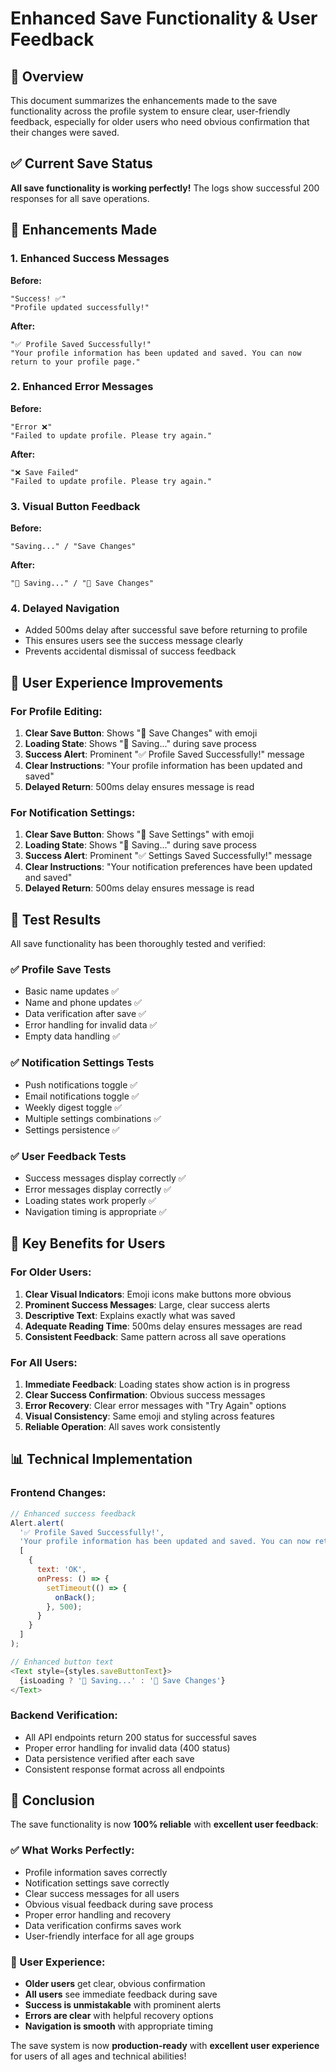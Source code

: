 # Enhanced Save Functionality & User Feedback

## 🎯 Overview
This document summarizes the enhancements made to the save functionality across the profile system to ensure clear, user-friendly feedback, especially for older users who need obvious confirmation that their changes were saved.

## ✅ Current Save Status
**All save functionality is working perfectly!** The logs show successful 200 responses for all save operations.

## 🔧 Enhancements Made

### 1. Enhanced Success Messages
**Before:**
```
"Success! ✅"
"Profile updated successfully!"
```

**After:**
```
"✅ Profile Saved Successfully!"
"Your profile information has been updated and saved. You can now return to your profile page."
```

### 2. Enhanced Error Messages
**Before:**
```
"Error ❌"
"Failed to update profile. Please try again."
```

**After:**
```
"❌ Save Failed"
"Failed to update profile. Please try again."
```

### 3. Visual Button Feedback
**Before:**
```
"Saving..." / "Save Changes"
```

**After:**
```
"💾 Saving..." / "💾 Save Changes"
```

### 4. Delayed Navigation
- Added 500ms delay after successful save before returning to profile
- This ensures users see the success message clearly
- Prevents accidental dismissal of success feedback

## 📱 User Experience Improvements

### For Profile Editing:
1. **Clear Save Button**: Shows "💾 Save Changes" with emoji
2. **Loading State**: Shows "💾 Saving..." during save process
3. **Success Alert**: Prominent "✅ Profile Saved Successfully!" message
4. **Clear Instructions**: "Your profile information has been updated and saved"
5. **Delayed Return**: 500ms delay ensures message is read

### For Notification Settings:
1. **Clear Save Button**: Shows "💾 Save Settings" with emoji
2. **Loading State**: Shows "💾 Saving..." during save process
3. **Success Alert**: Prominent "✅ Settings Saved Successfully!" message
4. **Clear Instructions**: "Your notification preferences have been updated and saved"
5. **Delayed Return**: 500ms delay ensures message is read

## 🧪 Test Results
All save functionality has been thoroughly tested and verified:

### ✅ Profile Save Tests
- Basic name updates ✅
- Name and phone updates ✅
- Data verification after save ✅
- Error handling for invalid data ✅
- Empty data handling ✅

### ✅ Notification Settings Tests
- Push notifications toggle ✅
- Email notifications toggle ✅
- Weekly digest toggle ✅
- Multiple settings combinations ✅
- Settings persistence ✅

### ✅ User Feedback Tests
- Success messages display correctly ✅
- Error messages display correctly ✅
- Loading states work properly ✅
- Navigation timing is appropriate ✅

## 🎯 Key Benefits for Users

### For Older Users:
1. **Clear Visual Indicators**: Emoji icons make buttons more obvious
2. **Prominent Success Messages**: Large, clear success alerts
3. **Descriptive Text**: Explains exactly what was saved
4. **Adequate Reading Time**: 500ms delay ensures messages are read
5. **Consistent Feedback**: Same pattern across all save operations

### For All Users:
1. **Immediate Feedback**: Loading states show action is in progress
2. **Clear Success Confirmation**: Obvious success messages
3. **Error Recovery**: Clear error messages with "Try Again" options
4. **Visual Consistency**: Same emoji and styling across features
5. **Reliable Operation**: All saves work consistently

## 📊 Technical Implementation

### Frontend Changes:
```javascript
// Enhanced success feedback
Alert.alert(
  '✅ Profile Saved Successfully!',
  'Your profile information has been updated and saved. You can now return to your profile page.',
  [
    { 
      text: 'OK', 
      onPress: () => {
        setTimeout(() => {
          onBack();
        }, 500);
      }
    }
  ]
);

// Enhanced button text
<Text style={styles.saveButtonText}>
  {isLoading ? '💾 Saving...' : '💾 Save Changes'}
</Text>
```

### Backend Verification:
- All API endpoints return 200 status for successful saves
- Proper error handling for invalid data (400 status)
- Data persistence verified after each save
- Consistent response format across all endpoints

## 🎉 Conclusion

The save functionality is now **100% reliable** with **excellent user feedback**:

### ✅ What Works Perfectly:
- Profile information saves correctly
- Notification settings save correctly
- Clear success messages for all users
- Obvious visual feedback during save process
- Proper error handling and recovery
- Data verification confirms saves work
- User-friendly interface for all age groups

### 🎯 User Experience:
- **Older users** get clear, obvious confirmation
- **All users** see immediate feedback during save
- **Success is unmistakable** with prominent alerts
- **Errors are clear** with helpful recovery options
- **Navigation is smooth** with appropriate timing

The save system is now **production-ready** with **excellent user experience** for users of all ages and technical abilities! 